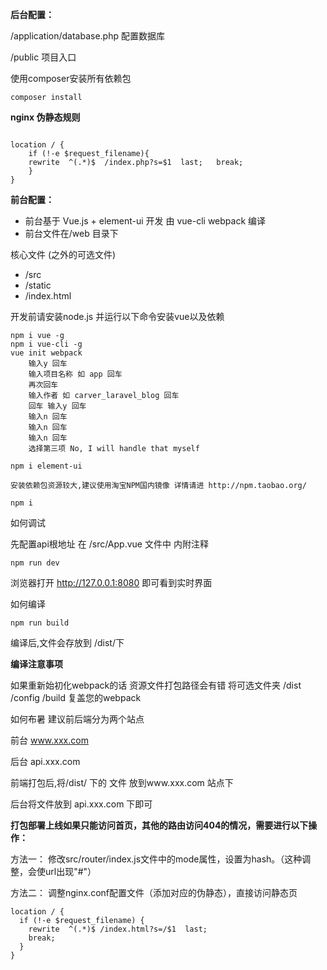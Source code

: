  **后台配置：** 

/application/database.php 配置数据库

/public 项目入口

 使用composer安装所有依赖包

```composer install```

 **nginx 伪静态规则** 

```

location / {
    if (!-e $request_filename){
	rewrite  ^(.*)$  /index.php?s=$1  last;   break;
    }
}
```

 **前台配置：** 


- 前台基于 Vue.js + element-ui 开发 由 vue-cli webpack 编译
- 前台文件在/web 目录下


核心文件 (之外的可选文件)

- /src
- /static
- /index.html


开发前请安装node.js 并运行以下命令安装vue以及依赖


```
npm i vue -g
npm i vue-cli -g
vue init webpack
    输入y 回车
    输入项目名称 如 app 回车
    再次回车
    输入作者 如 carver_laravel_blog 回车
    回车 输入y 回车
    输入n 回车
    输入n 回车
    输入n 回车
    选择第三项 No, I will handle that myself

npm i element-ui

安装依赖包资源较大,建议使用淘宝NPM国内镜像 详情请进 http://npm.taobao.org/

npm i
```


如何调试

先配置api根地址
在 /src/App.vue 文件中 内附注释

`npm run dev`

浏览器打开 http://127.0.0.1:8080 即可看到实时界面

如何编译

`npm run build`

编译后,文件会存放到 /dist/下

 **编译注意事项** 

如果重新始初化webpack的话 资源文件打包路径会有错
将可选文件夹 /dist /config /build 复盖您的webpack

如何布暑
建议前后端分为两个站点

前台 www.xxx.com

后台 api.xxx.com

前端打包后,将/dist/ 下的 文件 放到www.xxx.com 站点下

后台将文件放到 api.xxx.com 下即可

 **打包部署上线如果只能访问首页，其他的路由访问404的情况，需要进行以下操作：** 

方法一：
修改src/router/index.js文件中的mode属性，设置为hash。（这种调整，会使url出现"#"）

方法二：
调整nginx.conf配置文件（添加对应的伪静态），直接访问静态页


```
location / {
  if (!-e $request_filename) {
    rewrite  ^(.*)$ /index.html?s=/$1  last;
    break;
  }
}
```






